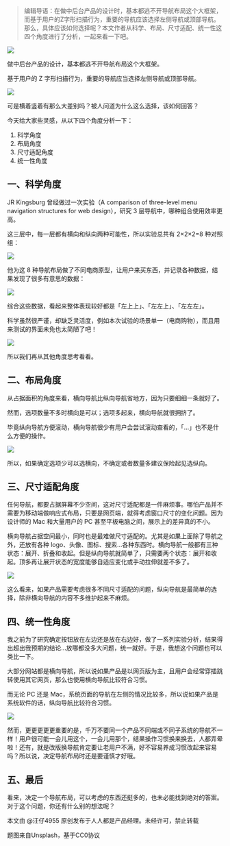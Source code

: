> 编辑导语：在做中后台产品的设计时，基本都逃不开导航布局这个大框架，而基于用户的Z字形扫描行为，重要的导航应该选择左侧导航或顶部导航。那么，具体应该如何选择呢？本文作者从科学、布局、尺寸适配、统一性这四个角度进行了分析，一起来看一下吧。

![](https://cdn.wallleap.cn/img/pic/illustrtion/202211031631257.jpeg)

做中后台产品的设计，基本都逃不开导航布局这个大框架。

基于用户的 Z 字形扫描行为，重要的导航应当选择左侧导航或顶部导航。

![](https://cdn.wallleap.cn/img/pic/illustrtion/202211031631258.jpeg)

可是横着竖着有那么大差别吗？被人问道为什么这么选择，该如何回答？

今天给大家些灵感，从以下四个角度分析一下：

1.  科学角度
2.  布局角度
3.  尺寸适配角度
4.  统一性角度

## 一、科学角度

JR Kingsburg 曾经做过一次实验（A comparison of three-level menu navigation structures for web design），研究 3 层导航中，哪种组合使用效率更高。

这三层中，每一层都有横向和纵向两种可能性，所以实验总共有 2×2×2=8 种对照组：

![](https://cdn.wallleap.cn/img/pic/illustrtion/202211031631259.jpeg)

他为这 8 种导航布局做了不同电商原型，让用户来买东西，并记录各种数据，结果发现了很多有意思的数据：

![](https://cdn.wallleap.cn/img/pic/illustrtion/202211031631260.jpeg)

综合这些数据，看起来整体表现较好都是「左上上」、「左左上」、「左左左」。

科学虽然很严谨，却缺乏灵活度，例如本次试验的场景单一（电商购物），而且用来测试的界面未免也太简陋了吧！

![](https://cdn.wallleap.cn/img/pic/illustrtion/202211031631261.jpeg)

所以我们再从其他角度思考看看。

## 二、布局角度

从占据面积的角度来看，横向导航比纵向导航省地方，因为只要细细一条就好了。

然而，选项数量不多时横向是可以；选项多起来，横向导航就很拥挤了。

毕竟纵向导航方便滚动，横向导航很少有用户会尝试滚动查看的，「…」也不是什么方便的操作。

![](https://cdn.wallleap.cn/img/pic/illustrtion/202211031631262.jpeg)

所以，如果确定选项少可以选横向，不确定或者数量多建议保险起见选纵向。

## 三、尺寸适配角度

任何导航，都要占据屏幕不少空间，这对尺寸适配都是一件麻烦事。哪怕产品并不需要为移动端做响应式布局，只要是网页端，就得考虑窗口尺寸的变化问题。因为设计师的 Mac 和大量用户的 PC 甚至平板电脑之间，展示上的差异真的不小。

横向导航占据空间最小，同时也是最难做尺寸适配的。尤其是如果上面除了导航之外，还放有各种 logo、头像、图标、搜索…各种东西时。横向导航一般都有三种状态：展开、折叠和收起。但是纵向导航就简单了，只需要两个状态：展开和收起。顶多再让展开状态的宽度能够自适应变化或手动拉伸就差不多了。

![](https://cdn.wallleap.cn/img/pic/illustrtion/202211031631263.jpeg)

这么看来，如果产品需要考虑很多不同尺寸适配的问题，纵向导航是最简单的选择，除非横向导航的内容不多维护起来不麻烦。

## 四、统一性角度

我之前为了研究确定按钮放在左边还是放在右边好，做了一系列实验分析，结果得出超出我预期的结论…放哪都没多大问题，统一就好。于是，我想这个问题也可以类比一下。

大部分网站都是横向导航，所以说如果产品是以网页版为主，且用户会经常穿插跳转使用其它网页，那么也使用横向导航比较符合习惯。

而无论 PC 还是 Mac，系统页面的导航在左侧的情况比较多，所以说如果产品是系统软件的话，纵向导航比较符合习惯。

![](https://cdn.wallleap.cn/img/pic/illustrtion/202211031631264.jpeg)

然而，更更更更更重要的是，千万不要同一个产品不同端或不同子系统的导航不一样！用户很可能一会儿用这个，一会儿用那个，结果操作习惯换来换去，人都弄晕啦！还有，就是改版换导航肯定要让老用户不满，好不容易养成习惯改起来容易吗？所以说，决定导航布局时还是要谨慎才好哦。

## 五、最后

看来，决定一个导航布局，可以考虑的东西还挺多的，也未必能找到绝对的答案。对于这个问题，你还有什么别的想法呢？

本文由 @汪仔4955 原创发布于人人都是产品经理。未经许可，禁止转载

题图来自Unsplash，基于CC0协议